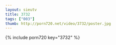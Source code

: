 ```yaml
--- 
layout: sieutv
title: 3732
tags: ["003"]
thumb: http://porn720.net/video/3732/poster.jpg
---
```

{% include porn720 key="3732" %} 
